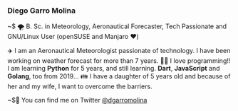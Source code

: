 ### Diego Garro Molina

~$ 🌪️ B. Sc. in Meteorology, Aeronautical Forecaster, Tech Passionate and GNU/Linux User (openSUSE and Manjaro ❤️)


✈️ I am an Aeronautical Meteorologist passionate of technology. I have been working on weather forecast for more than 7 years.
👩‍💻 I love programming!! I am learning **Python** for 5 years, and still learning. **Dart**, **JavaScript** and **Golang**, too from 2019...
👪 I have a daughter of 5 years old and because of her and my wife, I want to overcome the barriers.



~$🎈 You can find me on Twitter [@dgarromolina](https://twitter.com/dgarromolina) 
